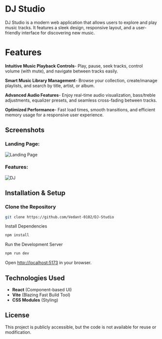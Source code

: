 # DJ Studio
DJ Studio is a modern web application that allows users to explore and play music tracks. It features a sleek design, responsive layout, and a user-friendly interface for discovering new music.

# Features

**Intuitive Music Playback Controls**- Play, pause, seek tracks, control volume (with mute), and navigate between tracks easily.

**Smart Music Library Management**- Browse your collection, create/manage playlists, and search by title, artist, or album.

**Advanced Audio Features**- Enjoy real-time audio visualization, bass/treble adjustments, equalizer presets, and seamless cross-fading between tracks.

**Optimized Performance**- Fast load times, smooth transitions, and efficient memory usage for a responsive user experience.


## Screenshots

### Landing Page:
![Landing Page](https://github.com/user-attachments/assets/47ce6134-f713-47fb-bcd5-68b22c591a9c)

### Features:
![DJ](https://github.com/user-attachments/assets/47e7f247-2e28-481c-9770-8ed743bb0d95)

## Installation & Setup

### Clone the Repository
```sh
git clone https://github.com/Vedant-0102/DJ-Studio
```

Install Dependencies
```sh
npm install
```

Run the Development Server
```sh
npm run dev
```

Open [http://localhost:5173](http://localhost:5173) in your browser.


## Technologies Used
- **React** (Component-based UI)
- **Vite** (Blazing Fast Build Tool)
- **CSS Modules** (Styling)

## License
This project is publicly accessible, but the code is not available for reuse or modification.

